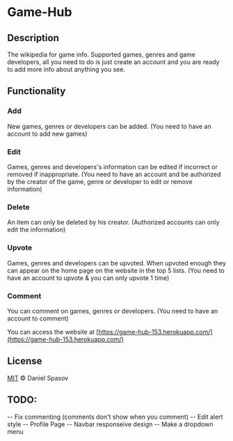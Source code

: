 # Game-Hub

## Description
The wikipedia for game info. Supported games, genres and game developers, all you need to do is just create an account and you are ready to add more info about anything you see.

## Functionality
### Add 
New games, genres or developers can be added. (You need to have an account to add new games)
### Edit
Games, genres and developers's information can be edited if incorrect or removed if inappropriate. (You need to have an account and be authorized by the creator of the game, genre or developer to edit or remove information)
### Delete
An item can only be deleted by his creator. (Authorized accounts can only edit the information)
### Upvote
Games, genres and developers can be upvoted. When upvoted enough they can appear on the home page on the website in the top 5 lists. (You need to have an account to upvote & you can only upvote 1 time)
### Comment
You can comment on games, genres or developers. (You need to have an account to comment)


You can access the website at [https://game-hub-153.herokuapp.com/](https://game-hub-153.herokuapp.com/)


## License
[MIT](https://choosealicense.com/licenses/mit/) &copy; Daniel Spasov



## TODO:
-- Fix commenting (comments don't show when you comment)
-- Edit alert style
-- Profile Page
-- Navbar responseive design
-- Make a dropdown menu
